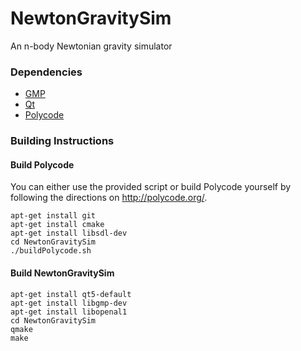NewtonGravitySim
================

An n-body Newtonian gravity simulator
### Dependencies ###
* [GMP](http://gmplib.org/)
* [Qt](http://qt-project.org/)
* [Polycode](http://polycode.org/)

### Building Instructions ###
#### Build Polycode ####
You can either use the provided script or build Polycode yourself by following the directions on http://polycode.org/.
```
apt-get install git
apt-get install cmake
apt-get install libsdl-dev
cd NewtonGravitySim
./buildPolycode.sh
```
#### Build NewtonGravitySim ####
```
apt-get install qt5-default
apt-get install libgmp-dev
apt-get install libopenal1
cd NewtonGravitySim
qmake
make
```
